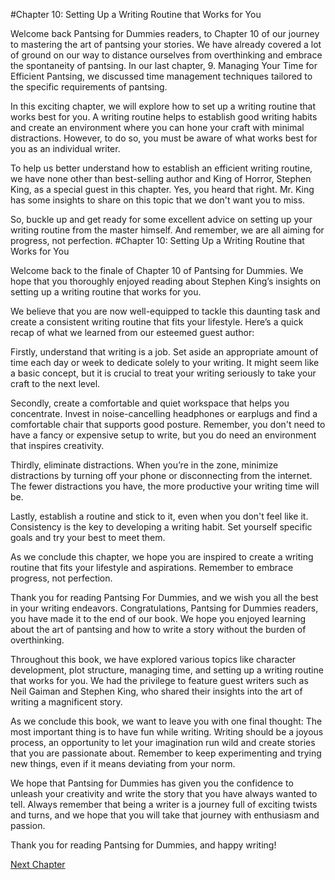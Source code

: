 #Chapter 10: Setting Up a Writing Routine that Works for You

Welcome back Pantsing for Dummies readers, to Chapter 10 of our journey to mastering the art of pantsing your stories. We have already covered a lot of ground on our way to distance ourselves from overthinking and embrace the spontaneity of pantsing. In our last chapter, 9. Managing Your Time for Efficient Pantsing, we discussed time management techniques tailored to the specific requirements of pantsing.

In this exciting chapter, we will explore how to set up a writing routine that works best for you. A writing routine helps to establish good writing habits and create an environment where you can hone your craft with minimal distractions. However, to do so, you must be aware of what works best for you as an individual writer.

To help us better understand how to establish an efficient writing routine, we have none other than best-selling author and King of Horror, Stephen King, as a special guest in this chapter. Yes, you heard that right. Mr. King has some insights to share on this topic that we don't want you to miss.

So, buckle up and get ready for some excellent advice on setting up your writing routine from the master himself. And remember, we are all aiming for progress, not perfection.
#Chapter 10: Setting Up a Writing Routine that Works for You

Welcome back to the finale of Chapter 10 of Pantsing for Dummies. We hope that you thoroughly enjoyed reading about Stephen King’s insights on setting up a writing routine that works for you. 

We believe that you are now well-equipped to tackle this daunting task and create a consistent writing routine that fits your lifestyle. Here’s a quick recap of what we learned from our esteemed guest author:

Firstly, understand that writing is a job. Set aside an appropriate amount of time each day or week to dedicate solely to your writing. It might seem like a basic concept, but it is crucial to treat your writing seriously to take your craft to the next level.

Secondly, create a comfortable and quiet workspace that helps you concentrate. Invest in noise-cancelling headphones or earplugs and find a comfortable chair that supports good posture. Remember, you don't need to have a fancy or expensive setup to write, but you do need an environment that inspires creativity.

Thirdly, eliminate distractions. When you’re in the zone, minimize distractions by turning off your phone or disconnecting from the internet. The fewer distractions you have, the more productive your writing time will be. 

Lastly, establish a routine and stick to it, even when you don't feel like it. Consistency is the key to developing a writing habit. Set yourself specific goals and try your best to meet them. 

As we conclude this chapter, we hope you are inspired to create a writing routine that fits your lifestyle and aspirations. Remember to embrace progress, not perfection. 

Thank you for reading Pantsing For Dummies, and we wish you all the best in your writing endeavors.
Congratulations, Pantsing for Dummies readers, you have made it to the end of our book. We hope you enjoyed learning about the art of pantsing and how to write a story without the burden of overthinking. 

Throughout this book, we have explored various topics like character development, plot structure, managing time, and setting up a writing routine that works for you. We had the privilege to feature guest writers such as Neil Gaiman and Stephen King, who shared their insights into the art of writing a magnificent story.

As we conclude this book, we want to leave you with one final thought: The most important thing is to have fun while writing. Writing should be a joyous process, an opportunity to let your imagination run wild and create stories that you are passionate about. Remember to keep experimenting and trying new things, even if it means deviating from your norm.

We hope that Pantsing for Dummies has given you the confidence to unleash your creativity and write the story that you have always wanted to tell. Always remember that being a writer is a journey full of exciting twists and turns, and we hope that you will take that journey with enthusiasm and passion.

Thank you for reading Pantsing for Dummies, and happy writing!


[Next Chapter](11_Chapter11.md)